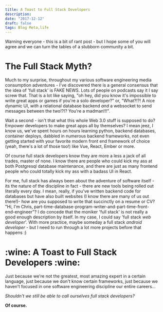 ```yaml
---
title: A Toast to Full Stack Developers
description:
date: "2017-12-12"
draft: false
tags: Blog Meta,life
---
```


Warning everyone - this is a bit of rant post - but I hope some of you will agree and we can turn the tables of a stubborn community a bit.

# The Full Stack Myth?

Much to my surprise, throughout my various software engineering media consumption adventures - I've discovered there is a general consensus that the idea of 'full stack' is FAKE NEWS. Lots of people on podcasts say it I say screw that. That is a lot like saying, "oh hey, did you know it's impossible to write great apps or games if you're a solo developer?" or, "What?!?! A nice dynamic UI, _with_ a relational database backend _and_ a websocket to send messages between the two!?!? You're a madman!!!".

Wait a second - isn't that what this whole Web 3.0 stuff is supposed to do? Empower developers to make great apps all by themselves? I mean jeez, I know us, we've spent hours on hours learning python, backend databases, container deploys, dabbled in numerous backend frameworks, not even getting started with your favorite modern front end framework of choice (yeah, there's a lot of those too!) like Vue, React, Ember or more.

Of course full stack developers know they are more a less a jack of all trades, master of none. I know there are people who could kick my ass at both Postgresql database maintenance, and there are just as many frontend people who could totally kick my ass with a badass UI in React.

For me, full stack has always been about the adventure of software itself - its the nature of the discipline in fact - there are new tools being rolled out literally every day. I mean, really, if you've written backend code for databases but have also built websites (I know there are many of us out there!)- how are you supposed to write that succinctly on a resume or CV? "Hi, I'm Chris, part-time-database-program-writer-and-part-time-front-end-engineer"? I do concede that the moniker 'full stack' is not really a good enough description by itself. In my case, I could say 'full stack _web developer_'. With more practice, maybe someday a full stack _android developer_ - but I need to run through a lot more projects before that happens :)

# :wine: A Toast to Full Stack Developers :wine:

Just because we're not the greatest, most amazing expert in a certain language, just because we don't know certain frameworks, just because we haven't focused in one software engineering discipline our entire careers...

_Shouldn't we still be able to call ourselves full stack developers?_

**Of course.**
